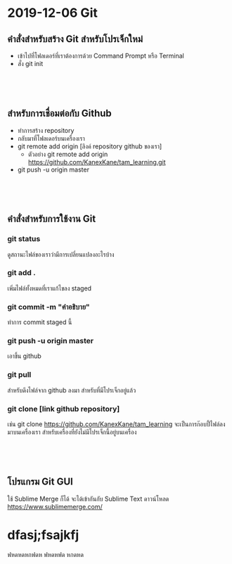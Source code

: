 # 2019-12-06 Git

## คำสั่งสำหรับสร้าง Git สำหรับโปรเจ็กใหม่
- เข้าไปที่โฟลเดอร์ที่เราต้องการด้วย Command Prompt หรือ Terminal
- สั่ง git init

&nbsp;

&nbsp;

## สำหรับการเชื่อมต่อกับ Github
- ทำการสร้าง repository
- กลับมาที่โฟลเดอร์บนเครื่องเรา
- git remote add origin [ลิงค์ repository github ของเรา]
	- ตัวอย่าง git remote add origin https://github.com/KanexKane/tam_learning.git
- git push -u origin master

&nbsp;

&nbsp;

## คำสั่งสำหรับการใช้งาน Git

### git status
ดูสถานะไฟล์ของเราว่ามีการเปลี่ยนแปลงอะไรบ้าง

### git add .
เพิ่มไฟล์ทั้งหมดที่เราแก้ไขลง staged

### git commit -m "คำอธิบาย"
ทำการ commit staged นี้

### git push -u origin master
เอาขึ้น github

### git pull
สำหรับดึงไฟล์จาก github ลงมา สำหรับที่มีโปรเจ็กอยู่แล้ว

### git clone [link github repository]
เช่น git clone https://github.com/KanexKane/tam_learning จะเป็นการก๊อบปี้ไฟล์ลงมาบนเครื่องเรา สำหรับเครื่องที่ยังไม่มีโปรเจ็กนี้อยู่บนเครื่อง

&nbsp;

&nbsp;

## โปรแกรม Git GUI
ใช้ Sublime Merge ก็ได้ จะได้เข้ากันกับ Sublime Text ดาวน์โหลด https://www.sublimemerge.com/

# dfasj;fsajkfj
ฟหดหดหกฟดห
ฟหดหฟด
หกดหด